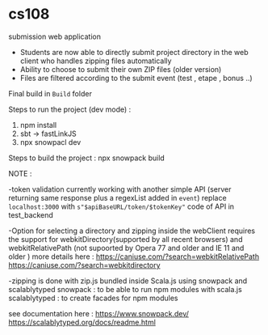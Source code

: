 # cs108


submission web application

+ Students are now able to directly submit project directory in the web client who handles zipping files automatically
+ Ability to choose to submit their own ZIP files (older version)
+ Files are filtered according to the submit event (test , etape , bonus ..)


Final build in `Build` folder



Steps to run the project (dev mode) :
 1. npm install 
 2. sbt -> fastLinkJS
 3. npx snowpacl dev
 
Steps to build the project : 
  npx snowpack build
  
  
  NOTE : 
  
 -token validation currently working with another simple API (server returning same response plus a regexList added in `event`) 
 replace `localhost:3000` with `s"$apiBaseURL/token/$tokenKey"`
 code of API in test_backend
 
 -Option for selecting a directory and zipping inside the webClient requires the support for webkitDirectory(supported by all recent browsers) and webkitRelativePath
 (not supoorted by Opera 77 and older  and IE 11 and older )
 more details here : https://caniuse.com/?search=webkitRelativePath  
                     https://caniuse.com/?search=webkitdirectory
                     
 -zipping is done with zip.js bundled inside Scala.js using snowpack and scalablytyped 
 snowpack : to be able to run npm modules with scala.js
 scalablytyped : to create facades for npm modules
 
 see documentation here : https://www.snowpack.dev/
                          https://scalablytyped.org/docs/readme.html
 
